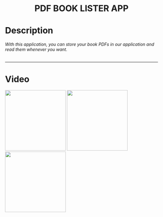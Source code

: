 <h1 align="center">
     PDF BOOK LISTER APP
</h1>

# Description
###### With this application, you can store your book PDFs in our application and read them whenever you want.

--------
# Video
<img width=200 src="https://user-images.githubusercontent.com/73075252/208246298-60b65e53-c95b-4e62-ad50-09b4e041cfe1.png">
<img width=200 src="https://user-images.githubusercontent.com/73075252/208246295-3a3ab6df-42a7-41a8-ad44-e7769d7df0ee.png">
<img width=200 src="https://user-images.githubusercontent.com/73075252/208246292-3ce1a25c-c02d-4901-a4d1-381d55d7cbd9.png">
